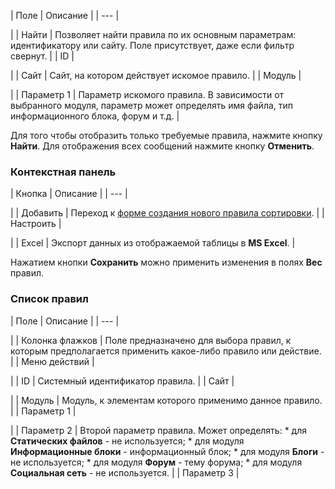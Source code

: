 | Поле | Описание |
| --- |

|
| Найти | Позволяет найти правила по их основным параметрам: идентификатору или сайту. Поле присутствует, даже если фильтр свернут. |
| ID |

|
| Сайт | Сайт, на котором действует искомое правило. |
| Модуль |

|
| Параметр 1 | Параметр искомого правила. В зависимости от выбранного модуля, параметр может определять имя файла, тип информационного блока, форум и т.д. |

Для того чтобы отобразить только требуемые правила, нажмите кнопку **Найти**. Для отображения всех сообщений нажмите кнопку **Отменить**.

### Контекстная панель

| Кнопка | Описание |
| --- |

|
| Добавить | Переход к [форме создания нового правила сортировки](/user_help/settings/search/search_customrank_edit.php). |
| Настроить |

|
| Excel | Экспорт данныx из отображаемой таблицы в **MS Excel**. |

Нажатием кнопки **Сохранить** можно применить изменения в полях **Вес** правил.

### Список правил

| Поле | Описание |
| --- |

|
| Колонка флажков | Поле предназначено для выбора правил, к которым предполагается применить какое-либо правило или действие. |
| Меню   действий |

|
| ID | Системный идентификатор правила. |
| Сайт |

|
| Модуль | Модуль, к элементам которого применимо данное правило. |
| Параметр 1 |

|
| Параметр 2 | Второй параметр правила. Может определять:  * для **Статических файлов** - не используется; * для модуля **Информационные блоки** - информационный блок; * для модуля **Блоги** - не используется; * для модуля **Форум** - тему форума; * для модуля **Социальная сеть** - не используется. |
| Параметр 3 |